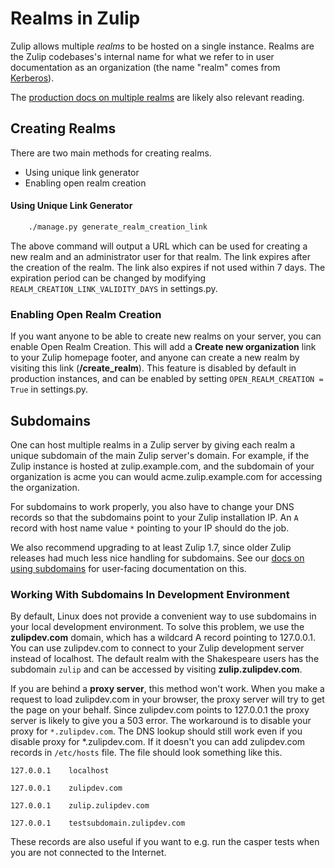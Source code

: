 # Realms in Zulip

Zulip allows multiple *realms* to be hosted on a single instance.
Realms are the Zulip codebases's internal name for what we refer to in
user documentation as an organization (the name "realm" comes from
[Kerberos](https://web.mit.edu/kerberos/)).

The
[production docs on multiple realms](../production/multiple-organizations.html)
are likely also relevant reading.

## Creating Realms

There are two main methods for creating realms.

* Using unique link generator
* Enabling open realm creation

#### Using Unique Link Generator

```bash
    ./manage.py generate_realm_creation_link
```

The above command will output a URL which can be used for creating a
new realm and an administrator user for that realm. The link expires
after the creation of the realm.  The link also expires if not used
within 7 days. The expiration period can be changed by modifying
`REALM_CREATION_LINK_VALIDITY_DAYS` in settings.py.

### Enabling Open Realm Creation

If you want anyone to be able to create new realms on your server, you
can enable Open Realm Creation.  This will add a **Create new
organization** link to your Zulip homepage footer, and anyone can
create a new realm by visiting this link (**/create_realm**).  This
feature is disabled by default in production instances, and can be
enabled by setting `OPEN_REALM_CREATION = True` in settings.py.

## Subdomains

One can host multiple realms in a Zulip server by giving each realm a
unique subdomain of the main Zulip server's domain. For example, if
the Zulip instance is hosted at zulip.example.com, and the subdomain
of your organization is acme you can would acme.zulip.example.com for
accessing the organization.

For subdomains to work properly, you also have to change your DNS
records so that the subdomains point to your Zulip installation IP. An
`A` record with host name value `*` pointing to your IP should do the
job.

We also recommend upgrading to at least Zulip 1.7, since older Zulip
releases had much less nice handling for subdomains.  See our
[docs on using subdomains](../production/multiple-organizations.html) for
user-facing documentation on this.

### Working With Subdomains In Development Environment

By default, Linux does not provide a convenient way to use subdomains
in your local development environment.  To solve this problem, we use
the **zulipdev.com** domain, which has a wildcard A record pointing to
127.0.0.1.  You can use zulipdev.com to connect to your Zulip
development server instead of localhost. The default realm with the
Shakespeare users has the subdomain `zulip` and can be accessed by
visiting **zulip.zulipdev.com**.

If you are behind a **proxy server**, this method won't work. When you
make a request to load zulipdev.com in your browser, the proxy server
will try to get the page on your behalf.  Since zulipdev.com points
to 127.0.0.1 the proxy server is likely to give you a 503 error.  The
workaround is to disable your proxy for `*.zulipdev.com`. The DNS
lookup should still work even if you disable proxy for
*.zulipdev.com. If it doesn't you can add zulipdev.com records in
`/etc/hosts` file. The file should look something like this.

 ```
127.0.0.1    localhost

127.0.0.1    zulipdev.com

127.0.0.1    zulip.zulipdev.com

127.0.0.1    testsubdomain.zulipdev.com
```

These records are also useful if you want to e.g. run the casper tests
when you are not connected to the Internet.
